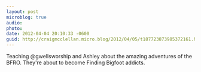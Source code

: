 ```yaml
---
layout: post
microblog: true
audio: 
photo: 
date: 2012-04-04 20:10:33 -0600
guid: http://craigmcclellan.micro.blog/2012/04/05/t187723873985372161.html
---
```

Teaching @gwellsworship and Ashley about the amazing adventures of the BFRO. They're about to become Finding Bigfoot addicts.
